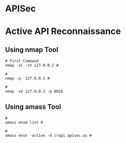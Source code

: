 # APISec

# Active API Reconnaissance

## Using nmap Tool
```
# First Command
nmap -sC -sV 127.0.0.1 #

# 
nmap -p- 127.0.0.1 #

#
nmap -sV 127.0.0.1 -p 8025
```

## Using amass Tool

````
#
amass enum list #

#
amass enun -active -d crapi.apisec.ai #


````
